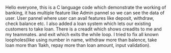Hello everyone, this is a C language code which demonstrate the working of banking, it has multiple feature like Admin pannel so we can see the data of user.
User pannel where user can avail features like deposit, withdraw, check balance etc.
I also added a loan system which lets our existing customers to take loan.
There is a creadit which shows creadits to me and my teammates.
and exit which exits the while loop.
I tried to fix all known loopholes(like using number in name, withdraw more than balence, take loan more than 1lakh, repay more than loan amount, input validation).
